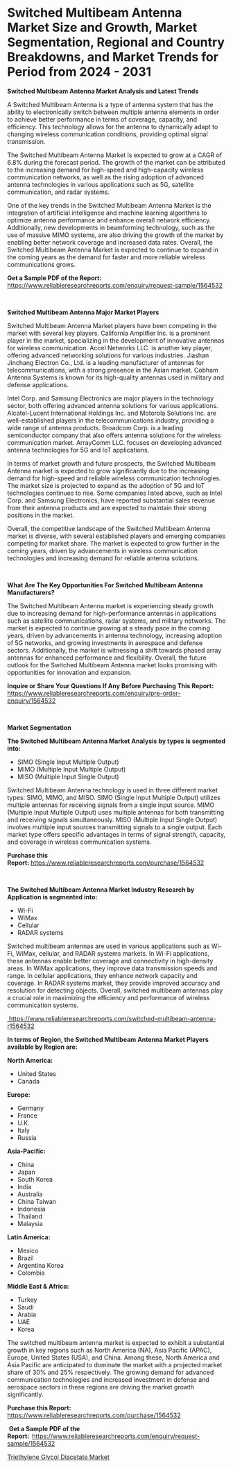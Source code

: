 <p><h1>Switched Multibeam Antenna Market Size and Growth, Market Segmentation, Regional and Country Breakdowns, and Market Trends for Period from 2024 -  2031</h1></p><p><strong>Switched Multibeam Antenna Market Analysis and Latest Trends</strong></p>
<p><p>A Switched Multibeam Antenna is a type of antenna system that has the ability to electronically switch between multiple antenna elements in order to achieve better performance in terms of coverage, capacity, and efficiency. This technology allows for the antenna to dynamically adapt to changing wireless communication conditions, providing optimal signal transmission.</p><p>The Switched Multibeam Antenna Market is expected to grow at a CAGR of 6.8% during the forecast period. The growth of the market can be attributed to the increasing demand for high-speed and high-capacity wireless communication networks, as well as the rising adoption of advanced antenna technologies in various applications such as 5G, satellite communication, and radar systems.</p><p>One of the key trends in the Switched Multibeam Antenna Market is the integration of artificial intelligence and machine learning algorithms to optimize antenna performance and enhance overall network efficiency. Additionally, new developments in beamforming technology, such as the use of massive MIMO systems, are also driving the growth of the market by enabling better network coverage and increased data rates. Overall, the Switched Multibeam Antenna Market is expected to continue to expand in the coming years as the demand for faster and more reliable wireless communications grows.</p></p>
<p><strong>Get a Sample PDF of the Report:&nbsp;</strong> <a href="https://www.reliableresearchreports.com/enquiry/request-sample/1564532">https://www.reliableresearchreports.com/enquiry/request-sample/1564532</a></p>
<p>&nbsp;</p>
<p><strong>Switched Multibeam Antenna Major Market Players</strong></p>
<p><p>Switched Multibeam Antenna Market players have been competing in the market with several key players. California Amplifier Inc. is a prominent player in the market, specializing in the development of innovative antennas for wireless communication. Accel Networks LLC. is another key player, offering advanced networking solutions for various industries. Jiashan Jinchang Electron Co., Ltd. is a leading manufacturer of antennas for telecommunications, with a strong presence in the Asian market. Cobham Antenna Systems is known for its high-quality antennas used in military and defense applications.</p><p>Intel Corp. and Samsung Electronics are major players in the technology sector, both offering advanced antenna solutions for various applications. Alcatel-Lucent International Holdings Inc. and Motorola Solutions Inc. are well-established players in the telecommunications industry, providing a wide range of antenna products. Broadcom Corp. is a leading semiconductor company that also offers antenna solutions for the wireless communication market. ArrayComm LLC. focuses on developing advanced antenna technologies for 5G and IoT applications.</p><p>In terms of market growth and future prospects, the Switched Multibeam Antenna market is expected to grow significantly due to the increasing demand for high-speed and reliable wireless communication technologies. The market size is projected to expand as the adoption of 5G and IoT technologies continues to rise. Some companies listed above, such as Intel Corp. and Samsung Electronics, have reported substantial sales revenue from their antenna products and are expected to maintain their strong positions in the market.</p><p>Overall, the competitive landscape of the Switched Multibeam Antenna market is diverse, with several established players and emerging companies competing for market share. The market is expected to grow further in the coming years, driven by advancements in wireless communication technologies and increasing demand for reliable antenna solutions.</p></p>
<p>&nbsp;</p>
<p><strong>What Are The Key Opportunities For Switched Multibeam Antenna Manufacturers?</strong></p>
<p><p>The Switched Multibeam Antenna market is experiencing steady growth due to increasing demand for high-performance antennas in applications such as satellite communications, radar systems, and military networks. The market is expected to continue growing at a steady pace in the coming years, driven by advancements in antenna technology, increasing adoption of 5G networks, and growing investments in aerospace and defense sectors. Additionally, the market is witnessing a shift towards phased array antennas for enhanced performance and flexibility. Overall, the future outlook for the Switched Multibeam Antenna market looks promising with opportunities for innovation and expansion.</p></p>
<p><strong>Inquire or Share Your Questions If Any Before Purchasing This Report:</strong> <a href="https://www.reliableresearchreports.com/enquiry/pre-order-enquiry/1564532">https://www.reliableresearchreports.com/enquiry/pre-order-enquiry/1564532</a></p>
<p>&nbsp;</p>
<p><strong>Market Segmentation</strong></p>
<p><strong>The Switched Multibeam Antenna Market Analysis by types is segmented into:</strong></p>
<p><ul><li>SIMO (Single Input Multiple Output)</li><li>MIMO (Multiple Input Multiple Output)</li><li>MISO (Multiple Input Single Output)</li></ul></p>
<p><p>Switched Multibeam Antenna technology is used in three different market types: SIMO, MIMO, and MISO. SIMO (Single Input Multiple Output) utilizes multiple antennas for receiving signals from a single input source. MIMO (Multiple Input Multiple Output) uses multiple antennas for both transmitting and receiving signals simultaneously. MISO (Multiple Input Single Output) involves multiple input sources transmitting signals to a single output. Each market type offers specific advantages in terms of signal strength, capacity, and coverage in wireless communication systems.</p></p>
<p><strong>Purchase this Report:&nbsp;</strong><a href="https://www.reliableresearchreports.com/purchase/1564532">https://www.reliableresearchreports.com/purchase/1564532</a></p>
<p>&nbsp;</p>
<p><strong>The Switched Multibeam Antenna Market Industry Research by Application is segmented into:</strong></p>
<p><ul><li>Wi-Fi</li><li>WiMax</li><li>Cellular</li><li>RADAR systems</li></ul></p>
<p><p>Switched multibeam antennas are used in various applications such as Wi-Fi, WiMax, cellular, and RADAR systems markets. In Wi-Fi applications, these antennas enable better coverage and connectivity in high-density areas. In WiMax applications, they improve data transmission speeds and range. In cellular applications, they enhance network capacity and coverage. In RADAR systems market, they provide improved accuracy and resolution for detecting objects. Overall, switched multibeam antennas play a crucial role in maximizing the efficiency and performance of wireless communication systems.</p></p>
<p><a href="https://www.reliableresearchreports.com/switched-multibeam-antenna-r1564532">&nbsp;https://www.reliableresearchreports.com/switched-multibeam-antenna-r1564532</a></p>
<p><strong>In terms of Region, the Switched Multibeam Antenna Market Players available by Region are:</strong></p>
<p>
    <p> <strong> North America: </strong>
        <ul>
            <li>United States</li>
            <li>Canada</li>
        </ul>
        </p> 
    <p> <strong> Europe: </strong>
        <ul>
            <li>Germany</li>
            <li>France</li>
            <li>U.K.</li>
            <li>Italy</li>
            <li>Russia</li>
        </ul>
        </p> 
    <p> <strong> Asia-Pacific: </strong>
        <ul>
            <li>China</li>
            <li>Japan</li>
            <li>South Korea</li>
            <li>India</li>
            <li>Australia</li>
            <li>China Taiwan</li>
            <li>Indonesia</li>
            <li>Thailand</li>
            <li>Malaysia</li>
        </ul>
        </p> 
    <p> <strong> Latin America: </strong>
        <ul>
            <li>Mexico</li>
            <li>Brazil</li>
            <li>Argentina Korea</li>
            <li>Colombia</li>
        </ul>
        </p> 
    <p> <strong> Middle East & Africa: </strong>
        <ul>
            <li>Turkey</li>
            <li>Saudi</li>
            <li>Arabia</li>
            <li>UAE</li>
            <li>Korea</li>
        </ul>
    </p>
    </p>
<p><p>The switched multibeam antenna market is expected to exhibit a substantial growth in key regions such as North America (NA), Asia Pacific (APAC), Europe, United States (USA), and China. Among these, North America and Asia Pacific are anticipated to dominate the market with a projected market share of 30% and 25% respectively. The growing demand for advanced communication technologies and increased investment in defense and aerospace sectors in these regions are driving the market growth significantly.</p></p>
<p><strong>Purchase this Report: </strong><a href="https://www.reliableresearchreports.com/purchase/1564532">https://www.reliableresearchreports.com/purchase/1564532</a></p>
<p>&nbsp;<strong>Get a Sample PDF of the Report:&nbsp;&nbsp;</strong><a href="https://www.reliableresearchreports.com/enquiry/request-sample/1564532">https://www.reliableresearchreports.com/enquiry/request-sample/1564532</a></p>
<p><strong></strong></p>
<p><p><a href="https://zircon-bluebell-299.notion.site/Global-Triethylene-Glycol-Diacetate-Market-by-Types-Applications-and-Major-Players-with-Regional--51b8779075e64be392dd0ae1bff8b90e">Triethylene Glycol Diacetate Market</a></p></p>